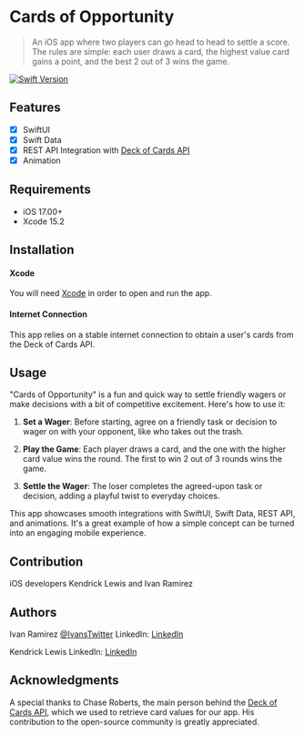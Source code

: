 # Cards of Opportunity
> An iOS app where two players can go head to head to settle a score. The rules are simple: each user draws a card, the highest value card gains a point, and the best 2 out of 3 wins the game.

[![Swift Version][swift-image]][swift-url]

## Features

- [x] SwiftUI  
- [x] Swift Data
- [x] REST API Integration with [Deck of Cards API](https://deckofcardsapi.com)
- [x] Animation

## Requirements

- iOS 17.00+
- Xcode 15.2

## Installation 

#### Xcode 
You will need [Xcode](https://apps.apple.com/us/app/xcode/id497799835?mt=12) in order to open and run the app.

#### Internet Connection 
This app relies on a stable internet connection to obtain a user's cards from the Deck of Cards API. 

## Usage

"Cards of Opportunity" is a fun and quick way to settle friendly wagers or make decisions with a bit of competitive excitement. Here's how to use it:

1. **Set a Wager**: Before starting, agree on a friendly task or decision to wager on with your opponent, like who takes out the trash.

2. **Play the Game**: Each player draws a card, and the one with the higher card value wins the round. The first to win 2 out of 3 rounds wins the game.

3. **Settle the Wager**: The loser completes the agreed-upon task or decision, adding a playful twist to everyday choices.

This app showcases smooth integrations with SwiftUI, Swift Data, REST API, and animations. It's a great example of how a simple concept can be turned into an engaging mobile experience.



## Contribution

iOS developers Kendrick Lewis and Ivan Ramirez

## Authors

Ivan Ramirez 
[@IvansTwitter](https://twitter.com/iramirezdev) 
LinkedIn: [LinkedIn](https://www.linkedin.com/in/ivanframirez/) 

Kendrick Lewis
LinkedIn: [LinkedIn](https://www.linkedin.com/in/kendrick-lewis/)

## Acknowledgments

A special thanks to Chase Roberts, the main person behind the [Deck of Cards API](https://deckofcardsapi.com), which we used to retrieve card values for our app. His contribution to the open-source community is greatly appreciated.

[swift-image]:https://img.shields.io/badge/swift-5.0-orange.svg
[swift-url]: https://swift.org/
